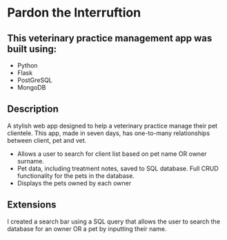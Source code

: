 # Pardon the Interruftion

## This veterinary practice management app was built using:

* Python
* Flask
* PostGreSQL
* MongoDB

## Description
A stylish web app designed to help a veterinary practice manage their pet clientele. This app, made in seven days, has one-to-many relationships between client, pet and vet.

* Allows a user to search for client list based on pet name OR owner surname.
* Pet data, including treatment notes, saved to SQL database. Full CRUD functionality for the pets in the database.
* Displays the pets owned by each owner

## Extensions
I created a search bar using a SQL query that allows the user to search the database for an owner OR a pet by inputting their name.






